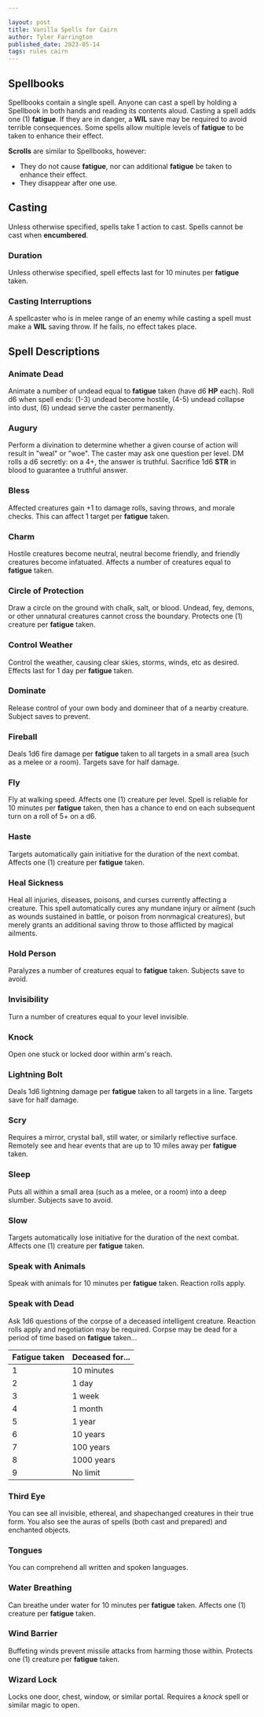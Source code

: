```yaml
---

layout: post
title: Vanilla Spells for Cairn
author: Tyler Farrington
published_date: 2023-05-14
tags: rules cairn
---
```


## Spellbooks

Spellbooks contain a single spell. Anyone can cast a spell by holding a Spellbook in both hands and reading its contents aloud. Casting a spell adds one (1) **fatigue**. If they are in danger, a **WIL** save may be required to avoid terrible consequences. Some spells allow multiple levels of **fatigue** to be taken to enhance their effect.

**Scrolls** are similar to Spellbooks, however:

* They do not cause **fatigue**, nor can additional **fatigue** be taken to enhance their effect.
* They disappear after one use.

## Casting

Unless otherwise specified, spells take 1 action to cast. Spells cannot be cast when **encumbered**.  

### Duration

Unless otherwise specified, spell effects last for 10 minutes per **fatigue** taken.  

### Casting Interruptions

A spellcaster who is in melee range of an enemy while casting a spell must make a **WIL** saving throw. If he fails, no effect takes place.

## Spell Descriptions

### Animate Dead

Animate a number of undead equal to **fatigue** taken (have d6 **HP** each). Roll d6 when spell ends: (1-3) undead become hostile, (4-5) undead collapse into dust, (6) undead serve the caster permanently.

### Augury

Perform a divination to determine whether a given course of action will result in "weal" or "woe". The caster may ask one question per level. DM rolls a d6 secretly: on a 4+, the answer is truthful. Sacrifice 1d6 **STR** in blood to guarantee a truthful answer.

### Bless

Affected creatures gain +1 to damage rolls, saving throws, and morale checks. This can affect 1 target per **fatigue** taken.

### Charm

Hostile creatures become neutral, neutral become friendly, and friendly creatures become infatuated. Affects a number of creatures equal to **fatigue** taken.

### Circle of Protection

Draw a circle on the ground with chalk, salt, or blood. Undead, fey, demons, or other unnatural creatures cannot cross the boundary. Protects one (1) creature per **fatigue** taken.

### Control Weather

Control the weather, causing clear skies, storms, winds, etc as desired. Effects last for 1 day per **fatigue** taken.

### Dominate

Release control of your own body and domineer that of a nearby creature. Subject saves to prevent.

### Fireball

Deals 1d6 fire damage per **fatigue** taken to all targets in a small area (such as a melee or a room). Targets save for half damage.

### Fly

Fly at walking speed. Affects one (1) creature per level. Spell is reliable for 10 minutes per **fatigue** taken, then has a chance to end on each subsequent turn on a roll of 5+ on a d6.

### Haste

Targets automatically gain initiative for the duration of the next combat. Affects one (1) creature per **fatigue** taken.

### Heal Sickness

Heal all injuries, diseases, poisons, and curses currently affecting a creature. This spell automatically cures any mundane injury or ailment (such as wounds sustained in battle, or poison from nonmagical creatures), but merely grants an additional saving throw to those afflicted by magical ailments.

### Hold Person

Paralyzes a number of creatures equal to **fatigue** taken. Subjects save to avoid.

### Invisibility

Turn a number of creatures equal to your level invisible.

### Knock

Open one stuck or locked door within arm's reach.

### Lightning Bolt

Deals 1d6 lightning damage per **fatigue** taken to all targets in a line. Targets save for half damage.

### Scry

Requires a mirror, crystal ball, still water, or similarly reflective surface. Remotely see and hear events that are up to 10 miles away per **fatigue** taken.

### Sleep

Puts all within a small area (such as a melee, or a room) into a deep slumber. Subjects save to avoid.

### Slow

Targets automatically lose initiative for the duration of the next combat. Affects one (1) creature per **fatigue** taken.

### Speak with Animals

Speak with animals for 10 minutes per **fatigue** taken. Reaction rolls apply.

### Speak with Dead

Ask 1d6 questions of the corpse of a deceased intelligent creature. Reaction rolls apply and negotiation may be required. Corpse may be dead for a period of time based on **fatigue** taken...

| **Fatigue** taken | Deceased for... |
|-------------------|-----------------|
| 1                 | 10 minutes      |
| 2                 | 1 day           |
| 3                 | 1 week          |
| 4                 | 1 month         |
| 5                 | 1 year          |
| 6                 | 10 years        |
| 7                 | 100 years       |
| 8                 | 1000 years      |
| 9                 | No limit        |

### Third Eye

You can see all invisible, ethereal, and shapechanged creatures in their true form. You also see the auras of spells (both cast and prepared) and enchanted objects.

### Tongues

You can comprehend all written and spoken languages.

### Water Breathing

Can breathe under water for 10 minutes per **fatigue** taken. Affects one (1) creature per **fatigue** taken.

### Wind Barrier

Buffeting winds prevent missile attacks from harming those within. Protects one (1) creature per **fatigue** taken.

### Wizard Lock

Locks one door, chest, window, or similar portal. Requires a *knock* spell or similar magic to open.
